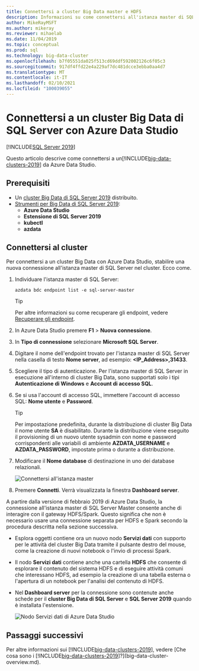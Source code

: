 ```yaml
---
title: Connettersi a cluster Big Data master e HDFS
description: Informazioni su come connettersi all'istanza master di SQL Server e al gateway HDFS/Spark per un cluster Big Data di SQL Server.
author: MikeRayMSFT
ms.author: mikeray
ms.reviewer: mihaelab
ms.date: 11/04/2019
ms.topic: conceptual
ms.prod: sql
ms.technology: big-data-cluster
ms.openlocfilehash: b7f05551da025f513cd69ddf592002126c6f05c3
ms.sourcegitcommit: 917df4ffd22e4a229af7dc481dcce3ebba0aa4d7
ms.translationtype: MT
ms.contentlocale: it-IT
ms.lasthandoff: 02/10/2021
ms.locfileid: "100039055"
---
```

# <a name="connect-to-a-sql-server-big-data-cluster-with-azure-data-studio"></a>Connettersi a un cluster Big Data di SQL Server con Azure Data Studio

[!INCLUDE[SQL Server 2019](../includes/applies-to-version/sqlserver2019.md)]

Questo articolo descrive come connettersi a un[!INCLUDE[big-data-clusters-2019](../includes/ssbigdataclusters-ver15.md)] da Azure Data Studio.

## <a name="prerequisites"></a>Prerequisiti

- Un [cluster Big Data di SQL Server 2019](deployment-guidance.md) distribuito.
- [Strumenti per Big Data di SQL Server 2019](deploy-big-data-tools.md):
   - **Azure Data Studio**
   - **Estensione di SQL Server 2019**
   - **kubectl**
   - **azdata**

## <a name="connect-to-the-cluster"></a><a id="master"></a> Connettersi al cluster

Per connettersi a un cluster Big Data con Azure Data Studio, stabilire una nuova connessione all'istanza master di SQL Server nel cluster. Ecco come.

1. Individuare l'istanza master di SQL Server:

   ```
   azdata bdc endpoint list -e sql-server-master
   ```

   > [!TIP]
   > Per altre informazioni su come recuperare gli endpoint, vedere [Recuperare gli endpoint](deployment-guidance.md#endpoints).

1. In Azure Data Studio premere **F1** > **Nuova connessione**.

1. In **Tipo di connessione** selezionare **Microsoft SQL Server**.

1. Digitare il nome dell'endpoint trovato per l'istanza master di SQL Server nella casella di testo **Nome server**, ad esempio: **\<IP_Address\>,31433**. 

1. Scegliere il tipo di autenticazione. Per l'istanza master di SQL Server in esecuzione all'interno di cluster Big Data, sono supportati solo i tipi **Autenticazione di Windows** e **Account di accesso SQL**. 

1. Se si usa l'account di accesso SQL, immettere l'account di accesso SQL: **Nome utente** e **Password**.

   > [!TIP]
   > Per impostazione predefinita, durante la distribuzione di cluster Big Data il nome utente **SA** è disabilitato. Durante la distribuzione viene eseguito il provisioning di un nuovo utente sysadmin con nome e password corrispondenti alle variabili di ambiente **AZDATA_USERNAME** e **AZDATA_PASSWORD**, impostate prima o durante a distribuzione.

1. Modificare il **Nome database** di destinazione in uno dei database relazionali.

   ![Connettersi all'istanza master](./media/connect-to-big-data-cluster/connect-to-cluster.png)

1. Premere **Connetti**. Verrà visualizzata la finestra **Dashboard server**.

A partire dalla versione di febbraio 2019 di Azure Data Studio, la connessione all'istanza master di SQL Server Master consente anche di interagire con il gateway HDFS/Spark. Questo significa che non è necessario usare una connessione separata per HDFS e Spark secondo la procedura descritta nella sezione successiva.

- Esplora oggetti contiene ora un nuovo nodo **Servizi dati** con supporto per le attività del cluster Big Data tramite il pulsante destro del mouse, come la creazione di nuovi notebook o l'invio di processi Spark. 
- Il nodo **Servizi dati** contiene anche una cartella **HDFS** che consente di esplorare il contenuto del sistema HDFS e di eseguire attività comuni che interessano HDFS, ad esempio la creazione di una tabella esterna o l'apertura di un notebook per l'analisi del contenuto di HDFS.
- Nel **Dashboard server** per la connessione sono contenute anche schede per il **cluster Big Data di SQL Server** e **SQL Server 2019** quando è installata l'estensione.

   ![Nodo Servizi dati di Azure Data Studio](./media/connect-to-big-data-cluster/connect-data-services-node.png)

## <a name="next-steps"></a>Passaggi successivi

Per altre informazioni sui [!INCLUDE[big-data-clusters-2019](../includes/ssbigdataclusters-ver15.md)], vedere [Che cosa sono i [!INCLUDE[big-data-clusters-2019](../includes/ssbigdataclusters-ver15.md)]?](big-data-cluster-overview.md).
